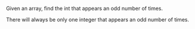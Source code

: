 Given an array, find the int that appears an odd number of times.

There will always be only one integer that appears an odd number of times.
